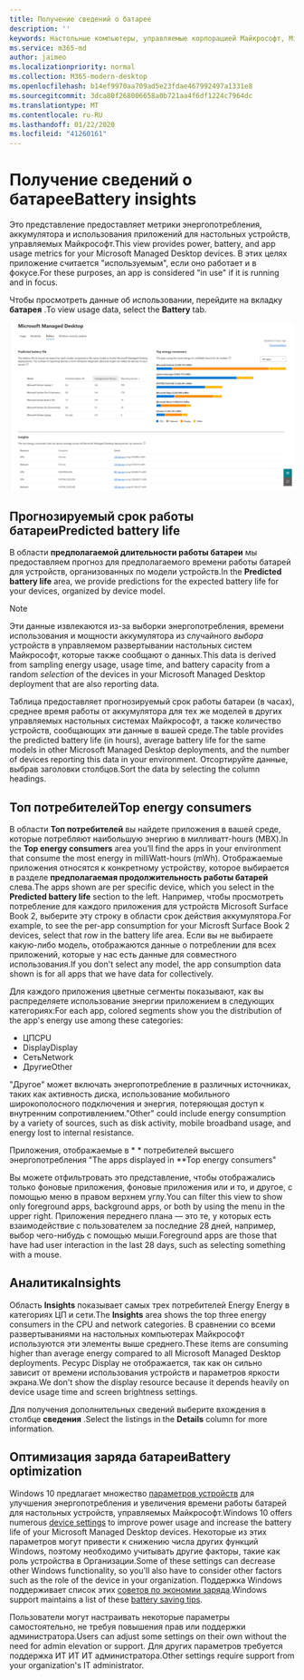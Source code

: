 ```yaml
---
title: Получение сведений о батарее
description: ''
keywords: Настольные компьютеры, управляемые корпорацией Майкрософт, Microsoft 365, служба, документация
ms.service: m365-md
author: jaimeo
ms.localizationpriority: normal
ms.collection: M365-modern-desktop
ms.openlocfilehash: b14ef9970aa709ad5e23fdae467992497a1331e8
ms.sourcegitcommit: 3dca80f268006658a0b721aa4f6df1224c7964dc
ms.translationtype: MT
ms.contentlocale: ru-RU
ms.lasthandoff: 01/22/2020
ms.locfileid: "41260161"
---
```

# <a name="battery-insights"></a><span data-ttu-id="99c31-103">Получение сведений о батарее</span><span class="sxs-lookup"><span data-stu-id="99c31-103">Battery insights</span></span>
<span data-ttu-id="99c31-104">Это представление предоставляет метрики энергопотребления, аккумулятора и использования приложений для настольных устройств, управляемых Майкрософт.</span><span class="sxs-lookup"><span data-stu-id="99c31-104">This view provides power, battery, and app usage metrics for your Microsoft Managed Desktop devices.</span></span> <span data-ttu-id="99c31-105">В этих целях приложение считается "используемым", если оно работает и в фокусе.</span><span class="sxs-lookup"><span data-stu-id="99c31-105">For these purposes, an app is considered "in use" if it is running and in focus.</span></span>

<span data-ttu-id="99c31-106">Чтобы просмотреть данные об использовании, перейдите на вкладку **батарея** .</span><span class="sxs-lookup"><span data-stu-id="99c31-106">To view usage data, select the **Battery** tab.</span></span>

![Область батареи: прогнозируемый срок работы батареи на модель устройства в верхнем левом углу, в верхнем левом углу, в таблице "сведения" в нижней части.](images/insights_battery.png)

## <a name="predicted-battery-life"></a><span data-ttu-id="99c31-109">Прогнозируемый срок работы батареи</span><span class="sxs-lookup"><span data-stu-id="99c31-109">Predicted battery life</span></span>

<span data-ttu-id="99c31-110">В области **предполагаемой длительности работы батареи** мы предоставляем прогноз для предполагаемого времени работы батарей для устройств, организованных по модели устройств.</span><span class="sxs-lookup"><span data-stu-id="99c31-110">In the **Predicted battery life** area, we provide predictions for the expected battery life for your devices, organized by device model.</span></span>

> [!NOTE]
> <span data-ttu-id="99c31-111">Эти данные извлекаются из-за выборки энергопотребления, времени использования и мощности аккумулятора из случайного <em>выбора</em> устройств в управляемом развертывании настольных систем Майкрософт, которые также сообщают о данных.</span><span class="sxs-lookup"><span data-stu-id="99c31-111">This data is derived from sampling energy usage, usage time, and battery capacity from a random <em>selection</em> of the devices in your Microsoft Managed Desktop deployment that are also reporting data.</span></span>

<span data-ttu-id="99c31-112">Таблица предоставляет прогнозируемый срок работы батареи (в часах), среднее время работы от аккумулятора для тех же моделей в других управляемых настольных системах Майкрософт, а также количество устройств, сообщающих эти данные в вашей среде.</span><span class="sxs-lookup"><span data-stu-id="99c31-112">The table provides the predicted battery life (in hours), average battery life for the same models in other Microsoft Managed Desktop deployments, and the number of devices reporting this data in your environment.</span></span> <span data-ttu-id="99c31-113">Отсортируйте данные, выбрав заголовки столбцов.</span><span class="sxs-lookup"><span data-stu-id="99c31-113">Sort the data by selecting the column headings.</span></span>



## <a name="top-energy-consumers"></a><span data-ttu-id="99c31-114">Топ потребителей</span><span class="sxs-lookup"><span data-stu-id="99c31-114">Top energy consumers</span></span>

<span data-ttu-id="99c31-115">В области **Топ потребителей** вы найдете приложения в вашей среде, которые потребляют наибольшую энергию в милливатт-hours (МВХ).</span><span class="sxs-lookup"><span data-stu-id="99c31-115">In the **Top energy consumers** area you’ll find the apps in your environment that consume the most energy in milliWatt-hours (mWh).</span></span> <span data-ttu-id="99c31-116">Отображаемые приложения относятся к конкретному устройству, которое выбирается в разделе **предполагаемая продолжительность работы батарей** слева.</span><span class="sxs-lookup"><span data-stu-id="99c31-116">The apps shown are per specific device, which you select in the **Predicted battery life** section to the left.</span></span> <span data-ttu-id="99c31-117">Например, чтобы просмотреть потребление для каждого приложения для устройств Microsoft Surface Book 2, выберите эту строку в области срок действия аккумулятора.</span><span class="sxs-lookup"><span data-stu-id="99c31-117">For example, to see the per-app consumption for your Microsft Surface Book 2 devices, select that row in the battery life area.</span></span> <span data-ttu-id="99c31-118">Если вы не выбираете какую-либо модель, отображаются данные о потреблении для всех приложений, которые у нас есть данные для совместного использования.</span><span class="sxs-lookup"><span data-stu-id="99c31-118">If you don't select any model, the app consumption data shown is for all apps that we have data for collectively.</span></span>

 <span data-ttu-id="99c31-119">Для каждого приложения цветные сегменты показывают, как вы распределяете использование энергии приложением в следующих категориях:</span><span class="sxs-lookup"><span data-stu-id="99c31-119">For each app, colored segments show you the distribution of the app's energy use among these categories:</span></span>

- <span data-ttu-id="99c31-120">ЦП</span><span class="sxs-lookup"><span data-stu-id="99c31-120">CPU</span></span>
- <span data-ttu-id="99c31-121">Display</span><span class="sxs-lookup"><span data-stu-id="99c31-121">Display</span></span>
- <span data-ttu-id="99c31-122">Сеть</span><span class="sxs-lookup"><span data-stu-id="99c31-122">Network</span></span>
- <span data-ttu-id="99c31-123">Другие</span><span class="sxs-lookup"><span data-stu-id="99c31-123">Other</span></span>

<span data-ttu-id="99c31-124">"Другое" может включать энергопотребление в различных источниках, таких как активность диска, использование мобильного широкополосного подключения и энергия, потеряющая доступ к внутренним сопротивлением.</span><span class="sxs-lookup"><span data-stu-id="99c31-124">"Other" could include energy consumption by a variety of sources, such as disk activity, mobile broadband usage, and energy lost to internal resistance.</span></span> 

<span data-ttu-id="99c31-125">Приложения, отображаемые в \* \* потребителей высшего энергопотребления "</span><span class="sxs-lookup"><span data-stu-id="99c31-125">The apps displayed in \*\*Top energy consumers"</span></span>

<span data-ttu-id="99c31-126">Вы можете отфильтровать это представление, чтобы отображались только фоновые приложения, фоновые приложения или и то, и другое, с помощью меню в правом верхнем углу.</span><span class="sxs-lookup"><span data-stu-id="99c31-126">You can filter this view to show only foreground apps, background apps, or both by using the menu in the upper right.</span></span> <span data-ttu-id="99c31-127">Приложения переднего плана — это те, у которых есть взаимодействие с пользователем за последние 28 дней, например, выбор чего-нибудь с помощью мыши.</span><span class="sxs-lookup"><span data-stu-id="99c31-127">Foreground apps are those that have had user interaction in the last 28 days, such as selecting something with a mouse.</span></span>

## <a name="insights"></a><span data-ttu-id="99c31-128">Аналитика</span><span class="sxs-lookup"><span data-stu-id="99c31-128">Insights</span></span>

<span data-ttu-id="99c31-129">Область **Insights** показывает самых трех потребителей Energy Energy в категориях ЦП и сети.</span><span class="sxs-lookup"><span data-stu-id="99c31-129">The **Insights** area shows the top three energy consumers in the CPU and network categories.</span></span> <span data-ttu-id="99c31-130">В сравнении со всеми развертываниями на настольных компьютерах Майкрософт используются эти элементы выше среднего.</span><span class="sxs-lookup"><span data-stu-id="99c31-130">These items are consuming higher than average energy compared to all Microsoft Managed Desktop deployments.</span></span> <span data-ttu-id="99c31-131">Ресурс Display не отображается, так как он сильно зависит от времени использования устройств и параметров яркости экрана.</span><span class="sxs-lookup"><span data-stu-id="99c31-131">We don't show the display resource because it depends heavily on device usage time and screen brightness settings.</span></span> 

<span data-ttu-id="99c31-132">Для получения дополнительных сведений выберите вхождения в столбце **сведения** .</span><span class="sxs-lookup"><span data-stu-id="99c31-132">Select the listings in the **Details** column for more information.</span></span>

## <a name="battery-optimization"></a><span data-ttu-id="99c31-133">Оптимизация заряда батареи</span><span class="sxs-lookup"><span data-stu-id="99c31-133">Battery optimization</span></span>

<span data-ttu-id="99c31-134">Windows 10 предлагает множество [параметров устройств](https://support.microsoft.com/help/20443/windows-10-battery-saving-tips) для улучшения энергопотребления и увеличения времени работы батарей для настольных устройств, управляемых Майкрософт.</span><span class="sxs-lookup"><span data-stu-id="99c31-134">Windows 10 offers numerous [device settings](https://support.microsoft.com/help/20443/windows-10-battery-saving-tips) to improve power usage and increase the battery life of your Microsoft Managed Desktop devices.</span></span> <span data-ttu-id="99c31-135">Некоторые из этих параметров могут привести к снижению числа других функций Windows, поэтому необходимо учитывать другие факторы, такие как роль устройства в Организации.</span><span class="sxs-lookup"><span data-stu-id="99c31-135">Some of these settings can decrease other Windows functionality, so you'll also have to consider other factors such as the role of the device in your organization.</span></span> <span data-ttu-id="99c31-136">Поддержка Windows поддерживает список этих [советов по экономии заряда](https://support.microsoft.com/help/20443/windows-10-battery-saving-tips).</span><span class="sxs-lookup"><span data-stu-id="99c31-136">Windows support maintains a list of these [battery saving tips](https://support.microsoft.com/help/20443/windows-10-battery-saving-tips).</span></span>

<span data-ttu-id="99c31-137">Пользователи могут настраивать некоторые параметры самостоятельно, не требуя повышения прав или поддержки администратора.</span><span class="sxs-lookup"><span data-stu-id="99c31-137">Users can adjust some settings on their own without the need for admin elevation or support.</span></span> <span data-ttu-id="99c31-138">Для других параметров требуется поддержка ИТ ИТ ИТ администратора.</span><span class="sxs-lookup"><span data-stu-id="99c31-138">Other settings require support from your organization's IT administrator.</span></span>
